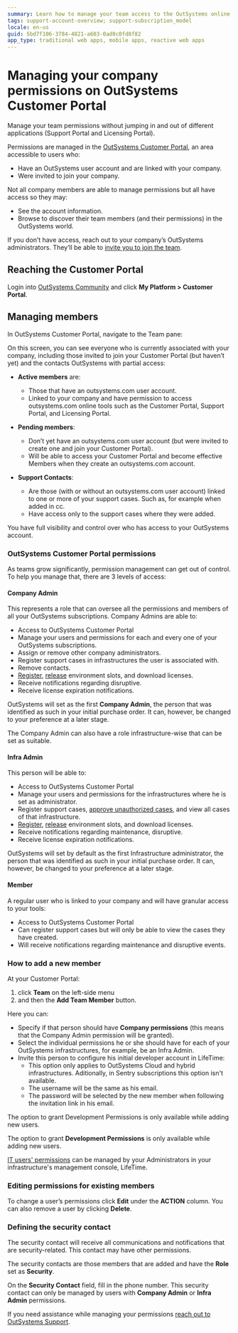 ```yaml
---
summary: Learn how to manage your team access to the OutSystems online tools like Customer Portal, Support Portal and Licensing.
tags: support-account-overview; support-subscription_model
locale: en-us
guid: 5bd7f106-3784-4821-a603-0ad0c0fd8f82
app_type: traditional web apps, mobile apps, reactive web apps
---
```


# Managing your company permissions on OutSystems Customer Portal

Manage your team permissions without jumping in and out of different applications (Support Portal and Licensing Portal).

Permissions are managed in the [OutSystems Customer Portal](https://www.outsystems.com/cs-home/team/), an area accessible to users who:

* Have an OutSystems user account and are linked with your company.
* Were invited to join your company.

Not all company members are able to manage permissions but all have access so they may: 

* See the account information.
* Browse to discover their team members (and their permissions) in the OutSystems world.

<div class="info" markdown="1">

If you don’t have access, reach out to your company’s OutSystems administrators. They’ll be able to [invite you to join the team](#add-member).

</div>

## Reaching the Customer Portal

Login into [OutSystems Community](https://www.outsystems.com/community) and click **My Platform > Customer Portal**.


## Managing members

In OutSystems Customer Portal, navigate to the Team pane:

On this screen, you can see everyone who is currently associated with your company, including those invited to join your Customer Portal (but haven’t yet) and the contacts OutSystems with partial access:

* **Active members** are:

    * Those that have an outsystems.com user account.
    * Linked to your company and have permission to access outsystems.com online tools such as the Customer Portal, Support Portal, and Licensing Portal.

* **Pending members**:

    * Don’t yet have an outsystems.com user account (but were invited to create one and join your Customer Portal).
    * Will be able to access your Customer Portal and become effective Members when they create an outsystems.com account.

* **Support Contacts**:

    * Are those (with or without an outsystems.com user account) linked to one or more of your support cases. Such as, for example when added in cc.
    * Have access only to the support cases where they were added.

You have full visibility and control over who has access to your OutSystems account.

### OutSystems Customer Portal permissions 

As teams grow significantly, permission management can get out of control. To help you manage that, there are 3 levels of access:

#### Company Admin

This represents a role that can oversee all the permissions and members of all your OutSystems subscriptions. Company Admins are able to:


* Access to OutSystems Customer Portal
* Manage your users and permissions for each and every one of your OutSystems subscriptions.
* Assign or remove other company administrators.
* Register support cases in infrastructures the user is associated with.
* Remove contacts.
* [Register](https://success.outsystems.com/Support/Enterprise_Customers/Licensing/Manage_and_Upgrade/03_Get_a_license_file_for_an_environment#Registering_your_environment_(using_the_serial_number)), [release](https://success.outsystems.com/Support/Enterprise_Customers/Licensing/Manage_and_Upgrade/05_How_to_free_up_an_existing_environment_in_licensing) environment slots, and download licenses.
* Receive notifications regarding disruptive.
* Receive license expiration notifications.


OutSystems will set as the first **Company Admin**, the person that was identified as such in your initial purchase order. It can, however, be changed to your preference at a later stage.

The Company Admin can also have a role infrastructure-wise that can be set as suitable.

#### Infra Admin

This person will be able to:

* Access to OutSystems Customer Portal
* Manage your users and permissions for the infrastructures where he is set as administrator.
* Register support cases, [approve unauthorized cases](https://success.outsystems.com/Support/Account_and_Members_Management/Enhanced_security_for_OutSystems_support_cases), and view all cases of that infrastructure.
* [Register](https://success.outsystems.com/Support/Enterprise_Customers/Licensing/Manage_and_Upgrade/03_Get_a_license_file_for_an_environment#Registering_your_environment_(using_the_serial_number)), [release](https://success.outsystems.com/Support/Enterprise_Customers/Licensing/Manage_and_Upgrade/05_How_to_free_up_an_existing_environment_in_licensing) environment slots, and download licenses.
* Receive notifications regarding maintenance, disruptive.
* Receive license expiration notifications.

OutSystems will set by default as the first Infrastructure administrator, the person that was identified as such in your initial purchase order. It can, however, be changed to your preference at a later stage.


#### Member

A regular user who is linked to your company and will have granular access to your tools:

* Access to OutSystems Customer Portal
* Can register support cases but will only be able to view the cases they have created.
* Will receive notifications regarding maintenance and disruptive events.


### How to add a new member

At your Customer Portal: 

1. click **Team** on the left-side menu
1. and then the **Add Team Member** button.


Here you can:

* Specify if that person should have **Company permissions** (this means that the Company Admin permission will be granted).
* Select the individual permissions he or she should have for each of your OutSystems infrastructures, for example, be an Infra Admin.
* Invite this person to configure his initial developer account in LifeTime:
    * This option only applies to OutSystems Cloud and hybrid infrastructures. Aditionally, in Sentry subscriptions this option isn't available.
    * The username will be the same as his email.
    * The password will be selected by the new member when following the invitation link in his email.


The option to grant Development Permissions is only available while adding new users.


<div class="info" markdown="1">

The option to grant **Development Permissions** is only available while adding new users. 

[IT users' permissions](https://success.outsystems.com/Documentation/11/Managing_the_Applications_Lifecycle/Manage_IT_Users) can be managed by your Administrators in your infrastructure's management console, LifeTime.

</div>


### Editing permissions for existing members

To change a user’s permissions click **Edit** under the **ACTION** column. You can also remove a user by clicking **Delete**.


### Defining the security contact

The security contact will receive all communications and notifications that are security-related. This contact may have other permissions.

The security contacts are those members that are added and have the **Role** set as **Security**.


On the **Security Contact** field, fill in the phone number.
This security contact can only be managed by users with **Company Admin** or **Infra Admin** permissions.

If you need assistance while managing your permissions [reach out to OutSystems Support](https://www.outsystems.com/goto/contact-outsystems-support).
